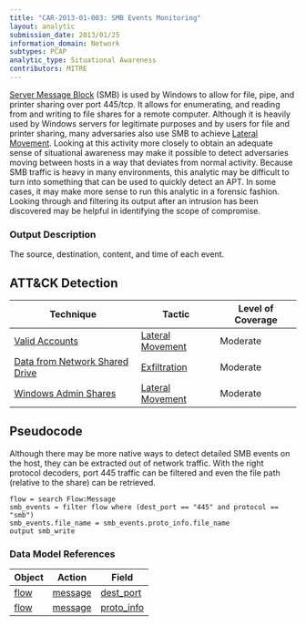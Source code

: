 ```yaml
---
title: "CAR-2013-01-003: SMB Events Monitoring"
layout: analytic
submission_date: 2013/01/25
information_domain: Network
subtypes: PCAP
analytic_type: Situational Awareness
contributors: MITRE
---
```


[Server Message Block](https://en.wikipedia.org/wiki/Server_Message_Block) (SMB) is used by Windows to allow for file, pipe, and printer sharing over port 445/tcp. It allows for enumerating, and reading from and writing to file shares for a remote computer. Although it is heavily used by Windows servers for legitimate purposes and by users for file and printer sharing, many adversaries also use SMB to achieve [Lateral Movement](https://attack.mitre.org/tactics/TA0008). Looking at this activity more closely to obtain an adequate sense of situational awareness may make it possible to detect adversaries moving between hosts in a way that deviates from normal activity. Because SMB traffic is heavy in many environments, this analytic may be difficult to turn into something that can be used to quickly detect an APT. In some cases, it may make more sense to run this analytic in a forensic fashion. Looking through and filtering its output after an intrusion has been discovered may be helpful in identifying the scope of compromise. 

### Output Description

The source, destination, content, and time of each event.

## ATT&CK Detection

|Technique |Tactic |Level of Coverage |
|---|---|---|
|[Valid Accounts](https://attack.mitre.org/techniques/T1078/)|[Lateral Movement](https://attack.mitre.org/tactics/TA0008)|Moderate|
|[Data from Network Shared Drive](https://attack.mitre.org/techniques/T1039/)|[Exfiltration](https://attack.mitre.org/tactics/TA0010)|Moderate|
|[Windows Admin Shares](https://attack.mitre.org/techniques/T1077/)|[Lateral Movement](https://attack.mitre.org/tactics/TA0008)|Moderate|

## Pseudocode

Although there may be more native ways to detect detailed SMB events on the host, they can be extracted out of network traffic. With the right protocol decoders, port 445 traffic can be filtered and even the file path (relative to the share) can be retrieved. 
```
flow = search Flow:Message
smb_events = filter flow where (dest_port == "445" and protocol == "smb")
smb_events.file_name = smb_events.proto_info.file_name
output smb_write
```

### Data Model References

|Object|Action|Field|
|---|---|---|
| [flow](../data_model/flow) | [message](../data_model/flow#message) | [dest_port](../data_model/flow#dest_port) |
| [flow](../data_model/flow) | [message](../data_model/flow#message) | [proto_info](../data_model/flow#proto_info) |
